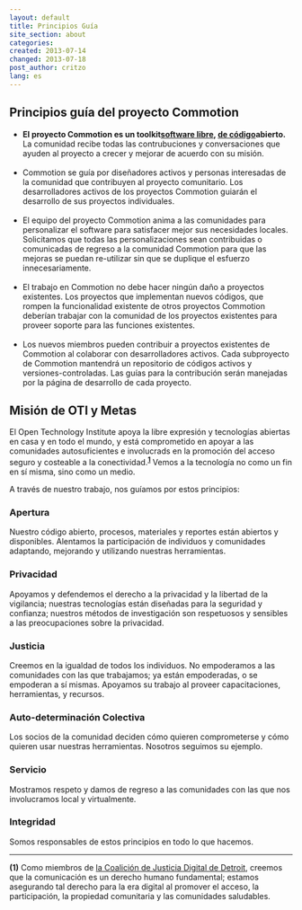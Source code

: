 ```yaml
---
layout: default
title: Principios Guía
site_section: about
categories:
created: 2013-07-14
changed: 2013-07-18
post_author: critzo
lang: es
---
```


<div class="about-content">
<h2>Principios guía del proyecto Commotion</h2>

<ul>
	<li><strong>El proyecto Commotion es un toolkit<a href="https://en.wikipedia.org/wiki/Free_software">software libre</a>, <a href="https://en.wikipedia.org/wiki/Open_source">de código</a>abierto.</strong> La comunidad recibe todas las contrubuciones y conversaciones que ayuden al proyecto a crecer y mejorar de acuerdo con su misión.<br />
	&nbsp;</li>
	<li>Commotion se guía por diseñadores activos y personas interesadas de la comunidad que contribuyen al proyecto comunitario. Los desarrolladores activos de los proyectos Commotion guiarán el desarrollo de sus proyectos individuales.<br />
	&nbsp;</li>
	<li>El equipo del proyecto Commotion anima a las comunidades para personalizar el software para satisfacer mejor sus necesidades locales. Solicitamos que todas las personalizaciones sean contribuidas o comunicadas de regreso a la comunidad Commotion para que las mejoras se puedan re-utilizar sin que se duplique el esfuerzo innecesariamente.<br />
	&nbsp;</li>
	<li>El trabajo en Commotion no debe hacer ningún daño a proyectos existentes. Los proyectos que implementan nuevos códigos, que rompen la funcionalidad existente de otros proyectos Commotion deberían trabajar con la comunidad de los proyectos existentes para proveer soporte para las funciones existentes.<br />
	&nbsp;</li>
	<li>Los nuevos miembros pueden contribuir a proyectos existentes de Commotion al colaborar con desarrolladores activos. Cada subproyecto de Commotion mantendrá un repositorio de códigos activos y versiones-controladas. Las guías para la contribución serán manejadas por la página de desarrollo de cada proyecto.</li>
</ul>

<h2>Misión de OTI y Metas</h2>

<p>El Open Technology Institute apoya la libre expresión y tecnologías abiertas en casa y en todo el mundo, y está comprometido en apoyar a las comunidades autosuficientes e involucrads en la promoción del acceso seguro y costeable a la conectividad.<sup><a href="#footnote1"><strong>1</strong></a></sup> Vemos a la tecnología no como un fin en sí misma, sino como un medio.</p>

A través de nuestro trabajo, nos guíamos por estos principios:

<h3>Apertura</h3>
<p>Nuestro código abierto, procesos, materiales y reportes están abiertos y disponibles. Alentamos la participación de individuos y comunidades adaptando, mejorando y utilizando nuestras herramientas.</p>

<h3>Privacidad</h3>
<p>Apoyamos y defendemos el derecho a la privacidad y la libertad de la vigilancia; nuestras tecnologías están diseñadas para la seguridad y confianza; nuestros métodos de investigación son respetuosos y sensibles a las preocupaciones sobre la privacidad.</p>

<h3>Justicia</h3>
<p>Creemos en la igualdad de todos los individuos. No empoderamos  a las comunidades con las que trabajamos; ya están empoderadas, o se empoderan a sí mismas. Apoyamos su trabajo al proveer capacitaciones, herramientas, y recursos.</p>

<h3>Auto-determinación Colectiva</h3>
<p>Los socios de la comunidad deciden cómo quieren comprometerse y cómo quieren usar nuestras herramientas. Nosotros seguimos su ejemplo.</p>

<h3>Servicio</h3>
<p>Mostramos respeto y damos de regreso a las comunidades con las que nos involucramos local y virtualmente.</p>

<h3>Integridad</h3>
<p>Somos responsables de estos principios en todo lo que hacemos.</p>

<hr>
<span id="footnote1"><strong>(1)</strong> Como miembros de <a href="http://detroitdjc.org/principles/" target="_blank">la Coalición de Justicia Digital de Detroit</a>, creemos que la comunicación es un derecho humano fundamental; estamos asegurando tal derecho para la era digital al promover el acceso, la participación, la propiedad comunitaria y las comunidades saludables.</span>
</div>
